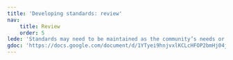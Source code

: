 ```yaml
---
title: 'Developing standards: review'
nav:
    title: Review
    order: 5
lede: 'Standards may need to be maintained as the community’s needs or the landscape changes. Reviewing the standard can help you decide to invest in updates or retire.'
gdoc: 'https://docs.google.com/document/d/1YTyei9hnjvxlKCLcHFOP2bmHj04jY2xx4PnTCxUhg1w/edit'
---
```


